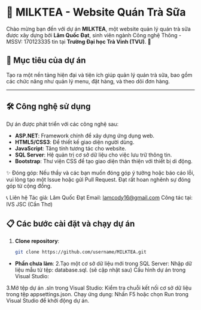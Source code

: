 # 🥤 MILKTEA - Website Quán Trà Sữa

Chào mừng bạn đến với dự án **MILKTEA**, một website quản lý quán trà sữa được xây dựng bởi **Lâm Quốc Đạt**, sinh viên ngành Công nghệ Thông - MSSV: 170123335 tin tại **Trường Đại học Trà Vinh (TVU)**. 🚀

## 🌟 Mục tiêu của dự án
Tạo ra một nền tảng hiện đại và tiện ích giúp quản lý quán trà sữa, bao gồm các chức năng như quản lý menu, đặt hàng, và theo dõi đơn hàng.

---

## 🛠️ Công nghệ sử dụng
Dự án được phát triển với các công nghệ sau:
- **ASP.NET**: Framework chính để xây dựng ứng dụng web.
- **HTML5/CSS3**: Để thiết kế giao diện người dùng.
- **JavaScript**: Tăng tính tương tác cho website.
- **SQL Server**: Hệ quản trị cơ sở dữ liệu cho việc lưu trữ thông tin.
- **Bootstrap**: Thư viện CSS để tạo giao diện thân thiện với thiết bị di động.

✨ Đóng góp:
Nếu thầy và các bạn muốn đóng góp ý tưởng hoặc báo cáo lỗi, vui lòng tạo một Issue hoặc gửi Pull Request. Đạt rất hoan nghênh sự đóng góp từ cộng đồng.

📞 Liên hệ
Tác giả: Lâm Quốc Đạt
Email: lamcody16@gmail.com
Công tác tại: IVS JSC (Cần Thơ)


## 📋 Các bước cài đặt và chạy dự án
1. **Clone repository**:
   ```bash
   git clone https://github.com/username/MILKTEA.git

- **Phần chưa làm**:
2.Tạo một cơ sở dữ liệu mới trong SQL Server:
  Nhập dữ liệu mẫu từ tệp: database.sql. (sẽ cập nhật sau)
  Cấu hình dự án trong Visual Studio:

3.Mở tệp dự án .sln trong Visual Studio:
  Kiểm tra chuỗi kết nối cơ sở dữ liệu trong tệp appsettings.json.
  Chạy ứng dụng: Nhấn F5 hoặc chọn Run trong Visual Studio để khởi động dự án.

